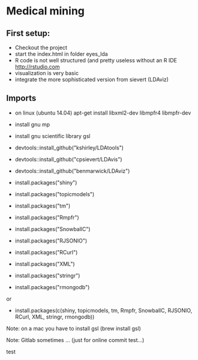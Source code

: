# Medical mining

## First setup:
- Checkout the project
- start the index.html in folder eyes_lda
- R code is not well structured (and pretty useless without an R IDE <http://rstudio.com>
- visualization is very basic
- integrate the more sophisticated version from sievert (LDAviz)


## Imports

- on linux (ubuntu 14.04) apt-get install libxml2-dev libmpfr4 libmpfr-dev
- install gnu mp 
- install gnu scientific library gsl

- devtools::install_github("kshirley/LDAtools")
- devtools::install_github("cpsievert/LDAvis")
- devtools::install_github("benmarwick/LDAviz")


- install.packages("shiny")
- install.packages("topicmodels")
- install.packages("tm")
- install.packages("Rmpfr")
- install.packages("SnowballC")
- install.packages("RJSONIO")
- install.packages("RCurl")
- install.packages("XML")
- install.packages("stringr")
- install.packages("rmongodb")

or


- install.packages(c(shiny, topicmodels, tm, Rmpfr, SnowballC, RJSONIO, RCurl, XML, stringr, rmongodb))


Note:
	on a mac you have to install gsl (brew install gsl)

Note:
    Gitlab sometimes ... (just for online commit test...)

test
